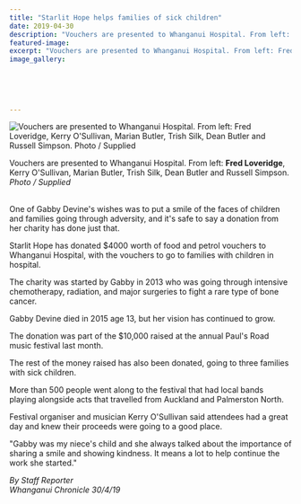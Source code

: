 ```yaml
---
title: "Starlit Hope helps families of sick children"
date: 2019-04-30
description: "Vouchers are presented to Whanganui Hospital. From left: Fred Loveridge, Kerry O'Sullivan, Marian Butler..."
featured-image: 
excerpt: "Vouchers are presented to Whanganui Hospital. From left: Fred Loveridge, Kerry O'Sullivan, Marian Butler, Trish Silk, Dean Butler and Russell Simpson."
image_gallery:
    
    
    
    
    
---
```


<p><img src="https://www.nzherald.co.nz/resizer/ZegVaDT7kYeq5xpzSnPWoTp0Kl8=/620x349/smart/filters:quality(70)/arc-anglerfish-syd-prod-nzme.s3.amazonaws.com/public/NZCFSCIA5JBP5HUOIGCJBHS5EI.jpg" alt="Vouchers are presented to Whanganui Hospital. From left: Fred Loveridge, Kerry O'Sullivan, Marian Butler, Trish Silk, Dean Butler and Russell Simpson. Photo / Supplied" /></p>
<p>Vouchers are presented to Whanganui Hospital. From left: <strong>Fred Loveridge</strong>, Kerry O'Sullivan, Marian Butler, Trish Silk, Dean Butler and Russell Simpson.&nbsp;<br /><em>Photo / Supplied</em></p>
<p class="element element-paragraph "><br />One of Gabby Devine's wishes was to put a smile of the faces of children and families going through adversity, and it's safe to say a donation from her charity has done just that.</p>
<p class="element element-paragraph ">Starlit Hope has donated $4000 worth of food and petrol vouchers to Whanganui Hospital, with the vouchers to go to families with children in hospital.</p>
<p class="element element-paragraph ">The charity was started by Gabby in 2013 who was going through intensive chemotherapy, radiation, and major surgeries to fight a rare type of bone cancer.</p>
<p class="element element-paragraph ">Gabby Devine died in 2015 age 13, but her vision has continued to grow.</p>
<p class="element element-paragraph ">The donation was part of the $10,000 raised at the annual Paul's Road music festival last month.</p>
<p class="element element-paragraph ">The rest of the money raised has also been donated, going to three families with sick children.</p>
<p class="element element-paragraph ">More than 500 people went along to the festival that had local bands playing alongside acts that travelled from Auckland and Palmerston North.</p>
<p class="element element-paragraph ">Festival organiser and musician Kerry O'Sullivan said attendees had a great day and knew their proceeds were going to a good place.</p>
<p class="element element-paragraph ">"Gabby was my niece's child and she always talked about the importance of sharing a smile and showing kindness. It means a lot to help continue the work she started."</p>
<p class="element element-paragraph "><em>By Staff Reporter</em><br /><em>Whanganui Chronicle 30/4/19</em></p>

